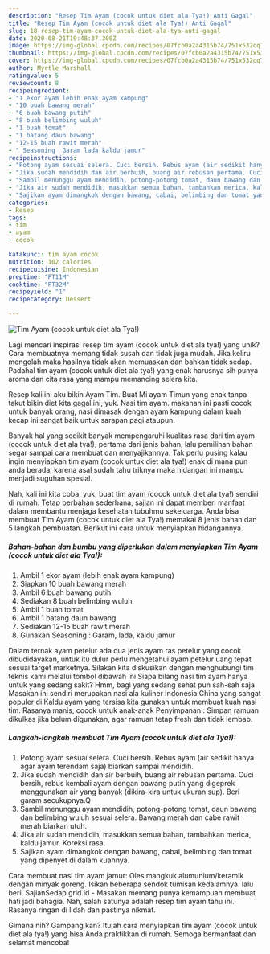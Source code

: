 ```yaml
---
description: "Resep Tim Ayam (cocok untuk diet ala Tya!) Anti Gagal"
title: "Resep Tim Ayam (cocok untuk diet ala Tya!) Anti Gagal"
slug: 18-resep-tim-ayam-cocok-untuk-diet-ala-tya-anti-gagal
date: 2020-08-21T19:48:37.300Z
image: https://img-global.cpcdn.com/recipes/07fcb0a2a4315b74/751x532cq70/tim-ayam-cocok-untuk-diet-ala-tya-foto-resep-utama.jpg
thumbnail: https://img-global.cpcdn.com/recipes/07fcb0a2a4315b74/751x532cq70/tim-ayam-cocok-untuk-diet-ala-tya-foto-resep-utama.jpg
cover: https://img-global.cpcdn.com/recipes/07fcb0a2a4315b74/751x532cq70/tim-ayam-cocok-untuk-diet-ala-tya-foto-resep-utama.jpg
author: Myrtle Marshall
ratingvalue: 5
reviewcount: 8
recipeingredient:
- "1 ekor ayam lebih enak ayam kampung"
- "10 buah bawang merah"
- "6 buah bawang putih"
- "8 buah belimbing wuluh"
- "1 buah tomat"
- "1 batang daun bawang"
- "12-15 buah rawit merah"
- " Seasoning  Garam lada kaldu jamur"
recipeinstructions:
- "Potong ayam sesuai selera. Cuci bersih. Rebus ayam (air sedikit hanya agar ayam terendam saja) biarkan sampai mendidih."
- "Jika sudah mendidih dan air berbuih, buang air rebusan pertama. Cuci bersih, rebus kembali ayam dengan bawang putih yang digeprek menggunakan air yang banyak (dikira-kira untuk ukuran sup). Beri garam secukupnya.Q"
- "Sambil menunggu ayam mendidih, potong-potong tomat, daun bawang dan belimbing wuluh sesuai selera. Bawang merah dan cabe rawit merah biarkan utuh."
- "Jika air sudah mendidih, masukkan semua bahan, tambahkan merica, kaldu jamur. Koreksi rasa."
- "Sajikan ayam dimangkok dengan bawang, cabai, belimbing dan tomat yang dipenyet di dalam kuahnya."
categories:
- Resep
tags:
- tim
- ayam
- cocok

katakunci: tim ayam cocok 
nutrition: 102 calories
recipecuisine: Indonesian
preptime: "PT11M"
cooktime: "PT32M"
recipeyield: "1"
recipecategory: Dessert

---
```



![Tim Ayam (cocok untuk diet ala Tya!)](https://img-global.cpcdn.com/recipes/07fcb0a2a4315b74/751x532cq70/tim-ayam-cocok-untuk-diet-ala-tya-foto-resep-utama.jpg)

Lagi mencari inspirasi resep tim ayam (cocok untuk diet ala tya!) yang unik? Cara membuatnya memang tidak susah dan tidak juga mudah. Jika keliru mengolah maka hasilnya tidak akan memuaskan dan bahkan tidak sedap. Padahal tim ayam (cocok untuk diet ala tya!) yang enak harusnya sih punya aroma dan cita rasa yang mampu memancing selera kita.

Resep kali ini aku bikin Ayam Tim. Buat Mi ayam Timun yang enak tanpa takut bikin diet kita gagal ini, yuk. Nasi tim ayam. makanan ini pasti cocok untuk banyak orang, nasi dimasak dengan ayam kampung dalam kuah kecap ini sangat baik untuk sarapan pagi ataupun.

Banyak hal yang sedikit banyak mempengaruhi kualitas rasa dari tim ayam (cocok untuk diet ala tya!), pertama dari jenis bahan, lalu pemilihan bahan segar sampai cara membuat dan menyajikannya. Tak perlu pusing kalau ingin menyiapkan tim ayam (cocok untuk diet ala tya!) enak di mana pun anda berada, karena asal sudah tahu triknya maka hidangan ini mampu menjadi suguhan spesial.


Nah, kali ini kita coba, yuk, buat tim ayam (cocok untuk diet ala tya!) sendiri di rumah. Tetap berbahan sederhana, sajian ini dapat memberi manfaat dalam membantu menjaga kesehatan tubuhmu sekeluarga. Anda bisa membuat Tim Ayam (cocok untuk diet ala Tya!) memakai 8 jenis bahan dan 5 langkah pembuatan. Berikut ini cara untuk menyiapkan hidangannya.

<!--inarticleads1-->

##### Bahan-bahan dan bumbu yang diperlukan dalam menyiapkan Tim Ayam (cocok untuk diet ala Tya!):

1. Ambil 1 ekor ayam (lebih enak ayam kampung)
1. Siapkan 10 buah bawang merah
1. Ambil 6 buah bawang putih
1. Sediakan 8 buah belimbing wuluh
1. Ambil 1 buah tomat
1. Ambil 1 batang daun bawang
1. Sediakan 12-15 buah rawit merah
1. Gunakan  Seasoning : Garam, lada, kaldu jamur


Dalam ternak ayam petelur ada dua jenis ayam ras petelur yang cocok dibudidayakan, untuk itu dulur perlu mengetahui ayam petelur uang tepat sesuai target marketnya. Silakan kita diskusikan dengan menghubungi tim teknis kami melalui tombol dibawah ini Siapa bilang nasi tim ayam hanya untuk yang sedang sakit? Hmm, bagi yang sedang sehat pun sah-sah saja Masakan ini sendiri merupakan nasi ala kuliner Indonesia China yang sangat populer di Kaldu ayam yang tersisa kita gunakan untuk membuat kuah nasi tim. Rasanya manis, cocok untuk anak-anak Penyimpanan : Simpan ramuan dikulkas jika belum digunakan, agar ramuan tetap fresh dan tidak lembab. 

<!--inarticleads2-->

##### Langkah-langkah membuat Tim Ayam (cocok untuk diet ala Tya!):

1. Potong ayam sesuai selera. Cuci bersih. Rebus ayam (air sedikit hanya agar ayam terendam saja) biarkan sampai mendidih.
1. Jika sudah mendidih dan air berbuih, buang air rebusan pertama. Cuci bersih, rebus kembali ayam dengan bawang putih yang digeprek menggunakan air yang banyak (dikira-kira untuk ukuran sup). Beri garam secukupnya.Q
1. Sambil menunggu ayam mendidih, potong-potong tomat, daun bawang dan belimbing wuluh sesuai selera. Bawang merah dan cabe rawit merah biarkan utuh.
1. Jika air sudah mendidih, masukkan semua bahan, tambahkan merica, kaldu jamur. Koreksi rasa.
1. Sajikan ayam dimangkok dengan bawang, cabai, belimbing dan tomat yang dipenyet di dalam kuahnya.


Cara membuat nasi tim ayam jamur: Oles mangkuk alumunium/keramik dengan minyak goreng. Isikan beberapa sendok tumisan kedalamnya. lalu beri. SajianSedap.grid.id - Masakan memang punya kemampuan membuat hati jadi bahagia. Nah, salah satunya adalah resep tim ayam tahu ini. Rasanya ringan di lidah dan pastinya nikmat. 

Gimana nih? Gampang kan? Itulah cara menyiapkan tim ayam (cocok untuk diet ala tya!) yang bisa Anda praktikkan di rumah. Semoga bermanfaat dan selamat mencoba!
